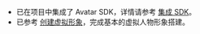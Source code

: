 - 已在项目中集成了 Avatar SDK，详情请参考 [集成 SDK](!SDK_Integration)。
- 已参考 [创建虚拟形象](!ZegoAvatar-Create_VirtualCharacter_new)，完成基本的虚拟人物形象搭建。










